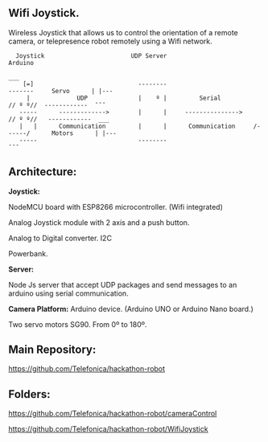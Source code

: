 Wifi Joystick.
----------------------------------
Wireless Joystick that allows us to control the orientation of a remote camera, or telepresence robot remotely using a Wifi network.

```
  Joystick                        UDP Server                           Arduino
                                                                                              ___
    [=]                             --------                           -------     Servo      | |---
     |             UDP              |    º |         Serial           // º º//  ------------  ¯¯¯
   -----      ------------->        |      |     --------------->    // º º//   ------------  ___
   |   |      Communication         |      |      Communication     /------/      Motors      | |---
   -----                            --------                                                  ¯¯¯
```

Architecture:
------------------
**Joystick:**

NodeMCU board with ESP8266 microcontroller. (Wifi integrated)

Analog Joystick module with 2 axis and a push button.

Analog to Digital converter. I2C

Powerbank.

**Server:**

Node Js server that accept UDP packages and send messages to an arduino using serial communication.

**Camera Platform:**
 Arduino device. (Arduino UNO or Arduino Nano board.)
 
 Two servo motors SG90. From 0º to 180º.

Main Repository:
------------------
https://github.com/Telefonica/hackathon-robot

Folders:
-----------------
https://github.com/Telefonica/hackathon-robot/cameraControl

https://github.com/Telefonica/hackathon-robot/WifiJoystick
